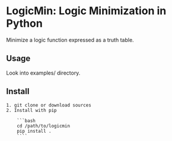 # LogicMin: Logic Minimization in Python

Minimize a logic function expressed as a truth table. 

## Usage

Look into examples/ directory.


## Install

 	1. git clone or download sources
	2. Install with pip 

		```bash
		cd /path/to/logicmin
		pip install .
		````
